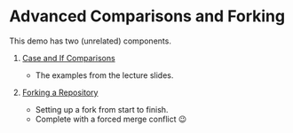 # Advanced Comparisons and Forking

This demo has two (unrelated) components.

1. [Case and If Comparisons](case_and_if)
    - The examples from the lecture slides.

2. [Forking a Repository](forking)
    - Setting up a fork from start to finish.
    - Complete with a forced merge conflict :wink:
